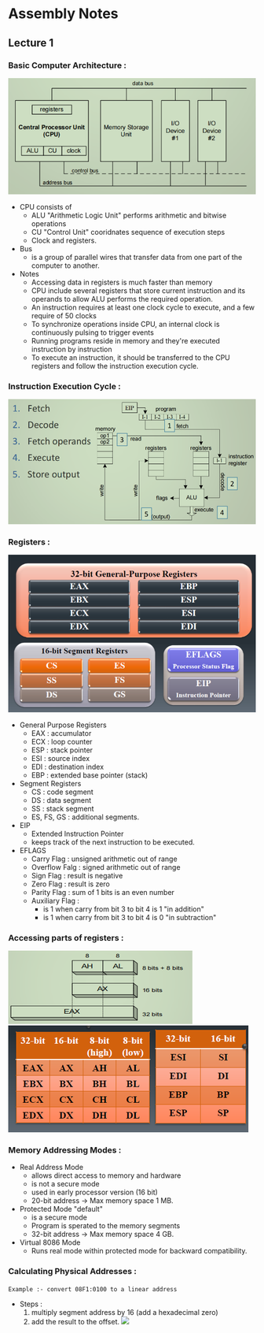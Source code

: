 # Assembly Notes
## Lecture 1

### Basic Computer Architecture :
![](Images/Computer_Architecture.png) 

- CPU consists of 	
  - ALU "Arithmetic Logic Unit" performs arithmetic and bitwise operations
  - CU "Control Unit" cooridnates sequence of execution steps
  - Clock and registers.
- Bus 
  - is a group of parallel wires that transfer data from one part of the computer to another.
- Notes 
  - Accessing data in registers is much faster than memory
  - CPU include several registers that store current instruction and its operands to allow ALU performs the required operation.
  - An instruction requires at least one clock cycle to execute, and a few require of 50 clocks 
  - To synchronize operations inside CPU, an internal clock is continuously pulsing to trigger events
  - Running programs reside in memory and they're executed instruction by instruction
  - To execute an instruction, it should be transferred to the CPU registers and follow the instruction execution cycle.

### Instruction Execution Cycle :
![](Images/Instruction_Excection_Cycle.png) 

### Registers :
![](Images/Registers.png) 

- General Purpose Registers
  - EAX : accumulator
  - ECX : loop counter
  - ESP : stack pointer
  - ESI : source index
  - EDI : destination index 
  - EBP : extended base pointer (stack) 
- Segment Registers
  - CS : code segment
  - DS : data segment
  - SS : stack segment
  - ES, FS, GS : additional segments.
- EIP
  - Extended Instruction Pointer
  - keeps track of the next instruction to be executed.
- EFLAGS
  - Carry Flag : unsigned arithmetic out of range
  - Overflow Falg : signed arithmetic out of range
  - Sign Flag : result is negative
  - Zero Flag : result is zero
  - Parity Flag : sum of 1 bits is an even number
  - Auxiliary Flag :
	- is 1 when carry from bit 3 to bit 4 is 1 "in addition"
	- is 1 when carry from bit 3 to bit 4 is 0 "in subtraction"

### Accessing parts of registers :
![](Images/Accessing_registers.png)
![](Images/Accessing_registers2.png)

### Memory Addressing Modes :
- Real Address Mode 
  - allows direct access to memory and hardware 
  - is not a secure mode
  - used in early processor version (16 bit)	
  - 20-bit address -> Max memory space 1 MB.
- Protected Mode "default" 
  - is a secure mode
  - Program is sperated to the memory segments
  - 32-bit address -> Max memory space 4 GB.
- Virtual 8086 Mode 
  - Runs real mode within protected mode for backward compatibility.

### Calculating Physical Addresses :
``` Example :- convert 08F1:0100 to a linear address ```
- Steps :
   1. multiply segment address by 16 (add a hexadecimal zero)
   2. add the result to the offset.
![](Images/Real_Mode_problems.png)
			
